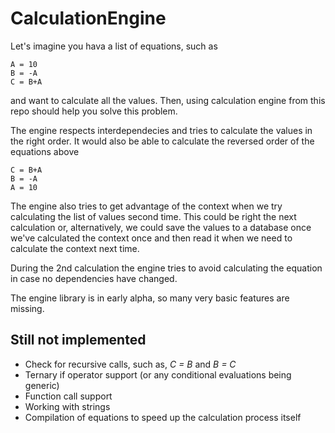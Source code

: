 # CalculationEngine
Let's imagine you hava a list of equations, such as

```
A = 10
B = -A 
C = B+A
```

and want to calculate all the values. Then, using calculation engine from this repo should help you solve this problem.

The engine respects interdependecies and tries to calculate the values in the right order. It would also be able to calculate the reversed order of the equations above

```
C = B+A
B = -A 
A = 10
```

The engine also tries to get advantage of the context when we try calculating the list of values second time. This could be right the next calculation or, alternatively,
we could save the values to a database once we've calculated the context once and then read it when we need to calculate the context next time.

During the 2nd calculation the engine tries to avoid calculating the equation in case no dependencies have changed.

The engine library is in early alpha, so many very basic features are missing.

## Still not implemented

* Check for recursive calls, such as, *C = B* and *B = C*
* Ternary if operator support (or any conditional evaluations being generic)
* Function call support
* Working with strings
* Compilation of equations to speed up the calculation process itself



